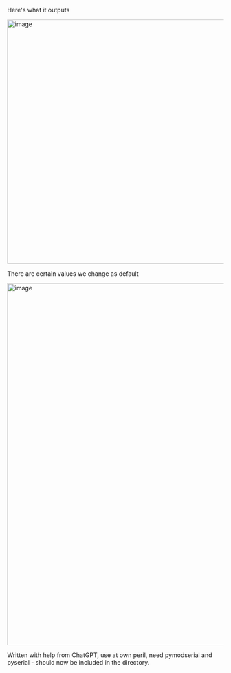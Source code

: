 Here's what it outputs

<img width="567" alt="image" src="https://github.com/KinkyMakers/OSSM-hardware/assets/43324815/08c2aef2-6c13-4fcd-b4cc-e900624da14a">


There are certain values we change as default

<img width="840" alt="image" src="https://github.com/KinkyMakers/OSSM-hardware/assets/43324815/040bd554-dcb5-458c-a614-1148061ef7c4">


Written with help from ChatGPT, use at own peril, need pymodserial and pyserial - should now be included in the directory. 
